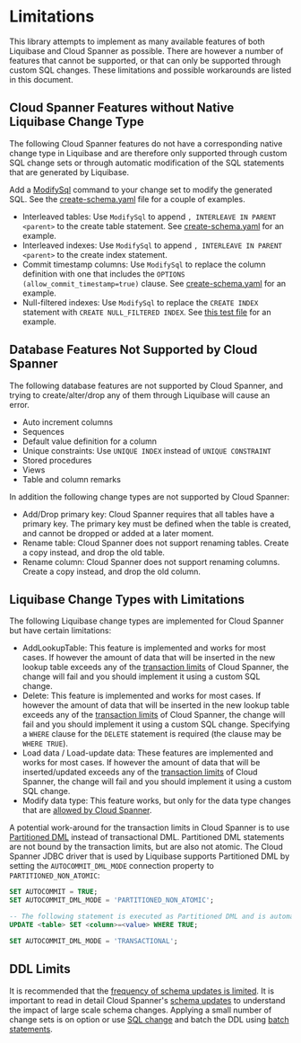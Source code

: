 # Limitations
This library attempts to implement as many available features of both Liquibase and Cloud Spanner as possible. There
are however a number of features that cannot be supported, or that can only be supported through custom SQL changes.
These limitations and possible workarounds are listed in this document.

## Cloud Spanner Features without Native Liquibase Change Type
The following Cloud Spanner features do not have a corresponding native change type in Liquibase and are therefore
only supported through custom SQL change sets or through automatic modification of the SQL statements that are
generated by Liquibase.

Add a [ModifySql](https://docs.liquibase.com/workflows/liquibase-community/modify-sql.html) command to your change set
to modify the generated SQL. See the [create-schema.yaml](example/create-schema.yaml) file for a couple of examples.

- Interleaved tables: Use `ModifySql` to append `, INTERLEAVE IN PARENT <parent>` to the create table statement. See [create-schema.yaml](example/create-schema.yaml) for an example.
- Interleaved indexes: Use `ModifySql` to append `, INTERLEAVE IN PARENT <parent>` to the create index statement.
- Commit timestamp columns: Use `ModifySql` to replace the column definition with one that includes the `OPTIONS (allow_commit_timestamp=true)` clause. See [create-schema.yaml](example/create-schema.yaml) for an example.
- Null-filtered indexes: Use `ModifySql` to replace the `CREATE INDEX` statement with `CREATE NULL_FILTERED INDEX`. See [this test file](src/test/resources/create-null-filtered-index-singers-first-name.spanner.yaml) for an example.

## Database Features Not Supported by Cloud Spanner
The following database features are not supported by Cloud Spanner, and trying to create/alter/drop any of them through Liquibase will cause an error.

- Auto increment columns
- Sequences
- Default value definition for a column
- Unique constraints: Use `UNIQUE INDEX` instead of `UNIQUE CONSTRAINT`
- Stored procedures
- Views
- Table and column remarks


In addition the following change types are not supported by Cloud Spanner:
- Add/Drop primary key: Cloud Spanner requires that all tables have a primary key. The primary key must be defined when the table is created, and cannot be dropped or added at a later moment.
- Rename table: Cloud Spanner does not support renaming tables. Create a copy instead, and drop the old table.
- Rename column: Cloud Spanner does not support renaming columns. Create a copy instead, and drop the old column.

## Liquibase Change Types with Limitations
The following Liquibase change types are implemented for Cloud Spanner but have certain limitations:

- AddLookupTable: This feature is implemented and works for most cases. If however the amount of data that will be inserted in the new lookup table exceeds any of the [transaction limits](https://cloud.google.com/spanner/docs/dml-tasks#transaction_limits) of Cloud Spanner, the change will fail and you should implement it using a custom SQL change.
- Delete: This feature is implemented and works for most cases. If however the amount of data that will be inserted in the new lookup table exceeds any of the [transaction limits](https://cloud.google.com/spanner/docs/dml-tasks#transaction_limits) of Cloud Spanner, the change will fail and you should implement it using a custom SQL change. Specifying a `WHERE` clause for the `DELETE` statement is required (the clause may be `WHERE TRUE`).
- Load data / Load-update data: These features are implemented and works for most cases. If however the amount of data that will be inserted/updated exceeds any of the [transaction limits](https://cloud.google.com/spanner/docs/dml-tasks#transaction_limits) of Cloud Spanner, the change will fail and you should implement it using a custom SQL change.
- Modify data type: This feature works, but only for the data type changes that are [allowed by Cloud Spanner](https://cloud.google.com/spanner/docs/data-definition-language#description_3).

A potential work-around for the transaction limits in Cloud Spanner is to use [Partitioned DML](https://cloud.google.com/spanner/docs/dml-tasks#partitioned-dml) instead of transactional DML. Partitioned DML statements are not bound by the transaction limits, but are also not atomic. The Cloud Spanner JDBC driver that is used by Liquibase supports Partitioned DML by setting the `AUTOCOMMIT_DML_MODE` connection property to `PARTITIONED_NON_ATOMIC`:

```sql
SET AUTOCOMMIT = TRUE;
SET AUTOCOMMIT_DML_MODE = 'PARTITIONED_NON_ATOMIC';

-- The following statement is executed as Partitioned DML and is automatically committed.
UPDATE <table> SET <column>=<value> WHERE TRUE;

SET AUTOCOMMIT_DML_MODE = 'TRANSACTIONAL';
```

## DDL Limits

It is recommended that the [frequency of schema updates is limited](https://cloud.google.com/spanner/docs/schema-updates#frequency). It is important to read in detail Cloud Spanner's [schema updates](https://cloud.google.com/spanner/docs/schema-updates) to understand the impact of large scale schema changes. Applying a small number of change sets is on option or use [SQL change](https://docs.liquibase.com/change-types/community/sql.html) and batch the DDL using [batch statements](https://cloud.google.com/spanner/docs/use-oss-jdbc#batch_statements).
